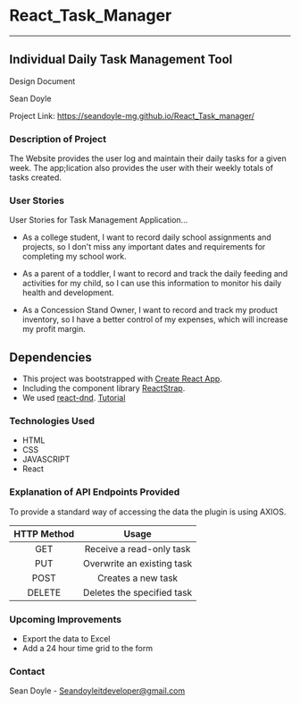 # React_Task_Manager

---
## Individual Daily Task Management Tool  

Design Document

Sean Doyle

Project Link: https://seandoyle-mg.github.io/React_Task_manager/

### Description of Project

The Website provides the user log and maintain their daily tasks for a given week.  The app;lication also provides the user with their weekly totals of tasks created.

### User Stories

User Stories for Task Management Application...

-	As a college student, I want to record daily school assignments and projects, so I don't miss any important dates and requirements for completing my school work. 

-	As a parent of a toddler, I want to record and track the daily feeding and activities for my child, so I can use this information to monitor his daily health and development.

-	As a Concession Stand Owner, I want to record and track my product inventory, so I have a better control of my expenses, which will increase my profit margin. 

## Dependencies

- This project was bootstrapped with [Create React App](https://github.com/facebook/create-react-app).
- Including the component library [ReactStrap](https://reactstrap.github.io/?path=/story/home-installation--page).
- We used [react-dnd](https://react-dnd.github.io/react-dnd/about). [Tutorial](https://react-dnd.github.io/react-dnd/docs/tutorial)

### Technologies Used
- HTML
- CSS
- JAVASCRIPT
- React

### Explanation of API Endpoints Provided
To provide a standard way of accessing the data the plugin is using AXIOS.

| **HTTP Method** |          **Usage**         |
|:---------------:|:--------------------------:|
|       GET       | Receive a read-only task   |
|       PUT       | Overwrite an existing task |
|       POST      | Creates a new task         |
|      DELETE     | Deletes the specified task |

### Upcoming Improvements  
- Export the data to Excel
- Add a 24 hour time grid to the form

### Contact
Sean Doyle - Seandoyleitdeveloper@gmail.com

